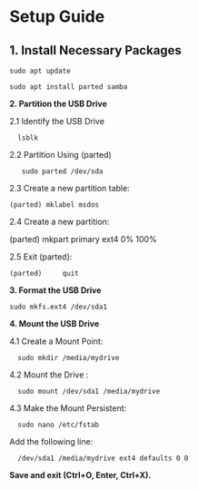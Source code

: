 # Setup Guide

## 1. Install Necessary Packages

    sudo apt update

    sudo apt install parted samba

**2. Partition the USB Drive**

2.1 Identify the USB Drive

      lsblk
  
2.2 Partition Using (parted)

       sudo parted /dev/sda
   
2.3 Create a new partition table:

    (parted) mklabel msdos

2.4 Create a new partition:

(parted)     mkpart primary ext4 0% 100%

2.5 Exit (parted):

    (parted)     quit

**3. Format the USB Drive**

    sudo mkfs.ext4 /dev/sda1

**4. Mount the USB Drive**

4.1 Create a Mount Point:

      sudo mkdir /media/mydrive

4.2 Mount the Drive :

      sudo mount /dev/sda1 /media/mydrive

4.3 Make the Mount Persistent:

      sudo nano /etc/fstab
  
  Add the following line:  
    
      /dev/sda1 /media/mydrive ext4 defaults 0 0
  
**Save and exit (Ctrl+O, Enter, Ctrl+X).**

